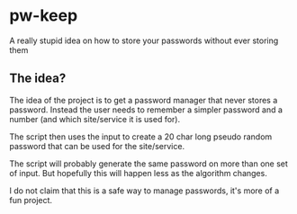 # pw-keep
A really stupid idea on how to store your passwords without ever storing them

## The idea?
The idea of the project is to get a password manager that never stores a password. Instead the user needs to remember a simpler password and a number (and which site/service it is used for).

The script then uses the input to create a 20 char long pseudo random password that can be used for the site/service.

The script will probably generate the same password on more than one set of input. But hopefully this will happen less as the algorithm changes.

I do not claim that this is a safe way to manage passwords, it's more of a fun project. 
